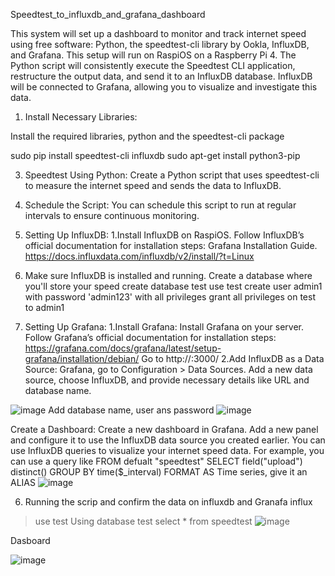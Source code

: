 Speedtest_to_influxdb_and_grafana_dashboard

This system will set up a dashboard to monitor and track internet speed using free software: Python, the speedtest-cli library by Ookla, InfluxDB, and Grafana. This setup will run on RaspiOS on a Raspberry Pi 4. The Python script will consistently execute the Speedtest CLI application, restructure the output data, and send it to an InfluxDB database. InfluxDB will be connected to Grafana, allowing you to visualize and investigate this data.

1. Install Necessary Libraries:
   
Install the required libraries, python and the speedtest-cli package

sudo pip install speedtest-cli influxdb
sudo apt-get install python3-pip

3. Speedtest Using Python:
Create a Python script that uses speedtest-cli to measure the internet speed and sends the data to InfluxDB.

5. Schedule the Script:
You can schedule this script to run at regular intervals to ensure continuous monitoring.

7. Setting Up InfluxDB:
  1.Install InfluxDB on RaspiOS. Follow InfluxDB’s official documentation for installation steps: Grafana Installation   Guide. https://docs.influxdata.com/influxdb/v2/install/?t=Linux
  2. Make sure InfluxDB is installed and running. Create a database where you'll store your speed
  create database test
  use test
  create user admin1 with password 'admin123' with all privileges
  grant all privileges on test to admin1

5. Setting Up Grafana:
1.Install Grafana:
Install Grafana on your server. Follow Grafana’s official documentation for installation steps: https://grafana.com/docs/grafana/latest/setup-grafana/installation/debian/
Go to http://<serverip>:3000/
2.Add InfluxDB as a Data Source:
   Grafana, go to Configuration > Data Sources.
   Add a new data source, choose InfluxDB, and provide necessary details like URL and database name.
 
![image](https://github.com/Ruben-Delgado-23/speedtest_to_influxdb_and_grafana_dashboard/assets/139746600/ddeb39bd-341c-416a-a5d1-38cd3486fc6b)
  Add database name, user ans password
  ![image](https://github.com/Ruben-Delgado-23/speedtest_to_influxdb_and_grafana_dashboard/assets/139746600/d6839c8d-b398-4341-b706-e58cbcc11fec)

Create a Dashboard:
Create a new dashboard in Grafana.
Add a new panel and configure it to use the InfluxDB data source you created earlier.
You can use InfluxDB queries to visualize your internet speed data. For example, you can use a query like FROM defualt "speedtest"  SELECT field("upload") distinct() GROUP BY time($_interval)
FORMAT AS Time series, give it an ALIAS 
 ![image](https://github.com/Ruben-Delgado-23/speedtest_to_influxdb_and_grafana_dashboard/assets/139746600/954ddaf6-a47d-4ede-aecb-eab66aba9be6)

6. Running the scrip and confirm the data on influxdb and Granafa
influx
> use test
Using database test
> select * from speedtest
![image](https://github.com/Ruben-Delgado-23/speedtest_to_influxdb_and_grafana_dashboard/assets/139746600/5e5814ac-e315-4afa-8ae0-b97921147a6c)


Dasboard

![image](https://github.com/Ruben-Delgado-23/speedtest_to_influxdb_and_grafana_dashboard/assets/139746600/9eb5b5b2-e3cf-41ef-a395-6572b73a1126)


 
